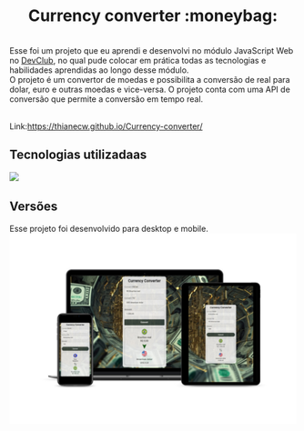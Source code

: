 <h1 align="center">
Currency converter :moneybag: </h1>
<br>
Esse foi um projeto que eu aprendi e desenvolvi no módulo JavaScript Web no <a href="https://rodolfomori.com.br/devclub">DevClub</a></h2>, no qual pude colocar em prática todas as tecnologias e habilidades aprendidas ao longo desse módulo.
<br>
O projeto é um convertor de moedas e possibilita a conversão de real para dolar, euro e outras moedas e vice-versa. O projeto conta com uma API de conversão que permite a conversão em tempo real.
<br>
<br>

Link:https://thianecw.github.io/Currency-converter/

## Tecnologias utilizadaas
<p align="left">
  <a href="https://skillicons.dev">
    <img src="https://skillicons.dev/icons?i=html,css,javascript" />
  </a>
</p>

## Versões
Esse projeto foi desenvolvido para desktop e mobile.
<img src="https://github.com/thianecw/Currency-converter/blob/main/devices.jpg"/>

